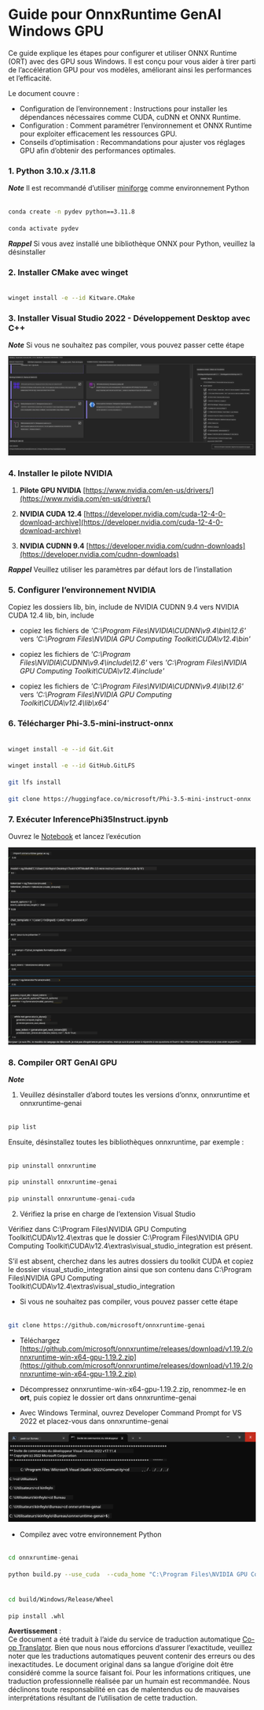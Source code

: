 <!--
CO_OP_TRANSLATOR_METADATA:
{
  "original_hash": "b066fc29c1b2129df84e027cb75119ce",
  "translation_date": "2025-07-17T02:38:14+00:00",
  "source_file": "md/02.Application/01.TextAndChat/Phi3/ORTWindowGPUGuideline.md",
  "language_code": "fr"
}
-->
# **Guide pour OnnxRuntime GenAI Windows GPU**

Ce guide explique les étapes pour configurer et utiliser ONNX Runtime (ORT) avec des GPU sous Windows. Il est conçu pour vous aider à tirer parti de l’accélération GPU pour vos modèles, améliorant ainsi les performances et l’efficacité.

Le document couvre :

- Configuration de l’environnement : Instructions pour installer les dépendances nécessaires comme CUDA, cuDNN et ONNX Runtime.
- Configuration : Comment paramétrer l’environnement et ONNX Runtime pour exploiter efficacement les ressources GPU.
- Conseils d’optimisation : Recommandations pour ajuster vos réglages GPU afin d’obtenir des performances optimales.

### **1. Python 3.10.x /3.11.8**

   ***Note*** Il est recommandé d’utiliser [miniforge](https://github.com/conda-forge/miniforge/releases/latest/download/Miniforge3-Windows-x86_64.exe) comme environnement Python

   ```bash

   conda create -n pydev python==3.11.8

   conda activate pydev

   ```

   ***Rappel*** Si vous avez installé une bibliothèque ONNX pour Python, veuillez la désinstaller

### **2. Installer CMake avec winget**

   ```bash

   winget install -e --id Kitware.CMake

   ```

### **3. Installer Visual Studio 2022 - Développement Desktop avec C++**

   ***Note*** Si vous ne souhaitez pas compiler, vous pouvez passer cette étape

![CPP](../../../../../../translated_images/01.42f52a2b2aedff029e1c9beb13d2b09fcdab284ffd5fa8f3d7ac3cef5f347ad2.fr.png)

### **4. Installer le pilote NVIDIA**

1. **Pilote GPU NVIDIA**  [https://www.nvidia.com/en-us/drivers/](https://www.nvidia.com/en-us/drivers/)

2. **NVIDIA CUDA 12.4** [https://developer.nvidia.com/cuda-12-4-0-download-archive](https://developer.nvidia.com/cuda-12-4-0-download-archive)

3. **NVIDIA CUDNN 9.4**  [https://developer.nvidia.com/cudnn-downloads](https://developer.nvidia.com/cudnn-downloads)

***Rappel*** Veuillez utiliser les paramètres par défaut lors de l’installation

### **5. Configurer l’environnement NVIDIA**

Copiez les dossiers lib, bin, include de NVIDIA CUDNN 9.4 vers NVIDIA CUDA 12.4 lib, bin, include

- copiez les fichiers de *'C:\Program Files\NVIDIA\CUDNN\v9.4\bin\12.6'* vers *'C:\Program Files\NVIDIA GPU Computing Toolkit\CUDA\v12.4\bin'*

- copiez les fichiers de *'C:\Program Files\NVIDIA\CUDNN\v9.4\include\12.6'* vers *'C:\Program Files\NVIDIA GPU Computing Toolkit\CUDA\v12.4\include'*

- copiez les fichiers de *'C:\Program Files\NVIDIA\CUDNN\v9.4\lib\12.6'* vers *'C:\Program Files\NVIDIA GPU Computing Toolkit\CUDA\v12.4\lib\x64'*

### **6. Télécharger Phi-3.5-mini-instruct-onnx**

   ```bash

   winget install -e --id Git.Git

   winget install -e --id GitHub.GitLFS

   git lfs install

   git clone https://huggingface.co/microsoft/Phi-3.5-mini-instruct-onnx

   ```

### **7. Exécuter InferencePhi35Instruct.ipynb**

   Ouvrez le [Notebook](../../../../../../code/09.UpdateSamples/Aug/ortgpu-phi35-instruct.ipynb) et lancez l’exécution

![RESULT](../../../../../../translated_images/02.b9b06996cf7255d5e5ee19a703c4352f4a96dd7a1068b2af227eda1f3104bfa0.fr.png)

### **8. Compiler ORT GenAI GPU**

   ***Note*** 
   
   1. Veuillez désinstaller d’abord toutes les versions d’onnx, onnxruntime et onnxruntime-genai

   ```bash

   pip list 
   
   ```

   Ensuite, désinstallez toutes les bibliothèques onnxruntime, par exemple :

   ```bash

   pip uninstall onnxruntime

   pip uninstall onnxruntime-genai

   pip uninstall onnxruntume-genai-cuda
   
   ```

   2. Vérifiez la prise en charge de l’extension Visual Studio

   Vérifiez dans C:\Program Files\NVIDIA GPU Computing Toolkit\CUDA\v12.4\extras que le dossier C:\Program Files\NVIDIA GPU Computing Toolkit\CUDA\v12.4\extras\visual_studio_integration est présent. 
   
   S’il est absent, cherchez dans les autres dossiers du toolkit CUDA et copiez le dossier visual_studio_integration ainsi que son contenu dans C:\Program Files\NVIDIA GPU Computing Toolkit\CUDA\v12.4\extras\visual_studio_integration

   - Si vous ne souhaitez pas compiler, vous pouvez passer cette étape

   ```bash

   git clone https://github.com/microsoft/onnxruntime-genai

   ```

   - Téléchargez [https://github.com/microsoft/onnxruntime/releases/download/v1.19.2/onnxruntime-win-x64-gpu-1.19.2.zip](https://github.com/microsoft/onnxruntime/releases/download/v1.19.2/onnxruntime-win-x64-gpu-1.19.2.zip)

   - Décompressez onnxruntime-win-x64-gpu-1.19.2.zip, renommez-le en **ort**, puis copiez le dossier ort dans onnxruntime-genai

   - Avec Windows Terminal, ouvrez Developer Command Prompt for VS 2022 et placez-vous dans onnxruntime-genai

![RESULT](../../../../../../translated_images/03.b83ce473d5ff9b9b94670a1b26fdb66a05320d534cbee2762f64e52fd12ef9c9.fr.png)

   - Compilez avec votre environnement Python

   ```bash

   cd onnxruntime-genai

   python build.py --use_cuda  --cuda_home "C:\Program Files\NVIDIA GPU Computing Toolkit\CUDA\v12.4" --config Release
 

   cd build/Windows/Release/Wheel

   pip install .whl

   ```

**Avertissement** :  
Ce document a été traduit à l’aide du service de traduction automatique [Co-op Translator](https://github.com/Azure/co-op-translator). Bien que nous nous efforcions d’assurer l’exactitude, veuillez noter que les traductions automatiques peuvent contenir des erreurs ou des inexactitudes. Le document original dans sa langue d’origine doit être considéré comme la source faisant foi. Pour les informations critiques, une traduction professionnelle réalisée par un humain est recommandée. Nous déclinons toute responsabilité en cas de malentendus ou de mauvaises interprétations résultant de l’utilisation de cette traduction.